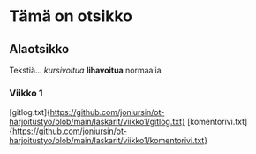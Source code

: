 # Tämä on otsikko

## Alaotsikko

Tekstiä... *kursivoitua* **lihavoitua** normaalia

### Viikko 1

[gitlog.txt]{https://github.com/joniursin/ot-harjoitustyo/blob/main/laskarit/viikko1/gitlog.txt}
[komentorivi.txt]{https://github.com/joniursin/ot-harjoitustyo/blob/main/laskarit/viikko1/komentorivi.txt}
